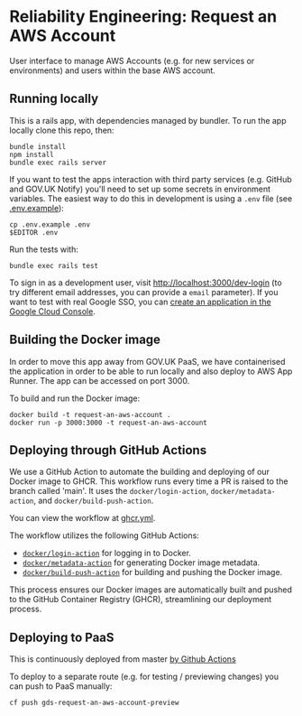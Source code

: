# Reliability Engineering: Request an AWS Account

User interface to manage AWS Accounts (e.g. for new services or environments)
and users within the base AWS account.

## Running locally

This is a rails app, with dependencies managed by bundler. To run the app
locally clone this repo, then:

```shell
bundle install
npm install
bundle exec rails server
```

If you want to test the apps interaction with third party services (e.g. GitHub
and GOV.UK Notify) you'll need to set up some secrets in environment variables.
The easiest way to do this in development is using a `.env` file (see
[.env.example](.env.example)):

```shell
cp .env.example .env
$EDITOR .env
```

Run the tests with:

```shell
bundle exec rails test
```

To sign in as a development user, visit <http://localhost:3000/dev-login> (to
try different email addresses, you can provide a `email` parameter). If you want
to test with real Google SSO, you can
[create an application in the Google Cloud Console](https://console.developers.google.com/apis/credentials).

## Building the Docker image

In order to move this app away from GOV.UK PaaS, we have containerised the
application in order to be able to run locally and also deploy to AWS App
Runner. The app can be accessed on port 3000.

To build and run the Docker image:

```shell
docker build -t request-an-aws-account .
docker run -p 3000:3000 -t request-an-aws-account
```

## Deploying through GitHub Actions

We use a GitHub Action to automate the building and deploying of our Docker
image to GHCR. This workflow runs every time a PR is raised to the branch called
'main'. It uses the `docker/login-action`, `docker/metadata-action`, and
`docker/build-push-action`.

You can view the workflow at [ghcr.yml](https://github.com/alphagov/re-request-an-aws-account/blob/dockerise-basic/.github/workflows/ghcr.yml).


The workflow utilizes the following GitHub Actions:

- [`docker/login-action`](https://github.com/docker/login-action) for logging in
to Docker. 
- [`docker/metadata-action`](https://github.com/docker/metadata-action)
for generating Docker image metadata.
- [`docker/build-push-action`](https://github.com/docker/build-push-action) for
building and pushing the Docker image.

This process ensures our Docker images are automatically built and pushed to the
GitHub Container Registry (GHCR), streamlining our deployment process.

## Deploying to PaaS

This is continuously deployed from master
[by Github Actions](https://github.com/alphagov/re-request-an-aws-account/blob/master/.github/workflows/bundle_and_release.yml)

To deploy to a separate route (e.g. for testing / previewing changes) you can
push to PaaS manually:

```shell
cf push gds-request-an-aws-account-preview
```
